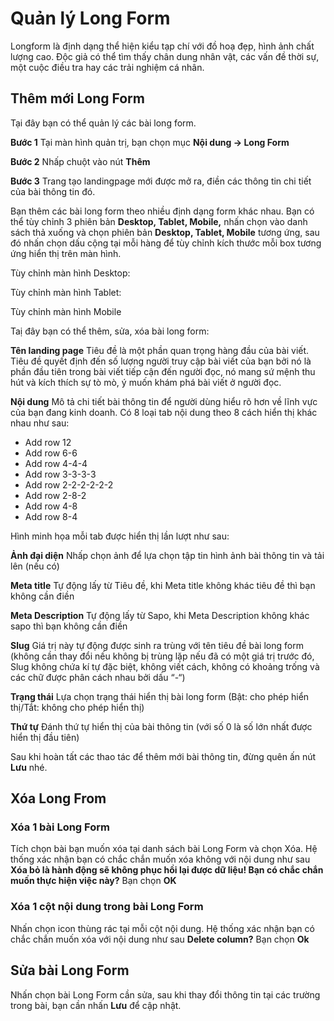 # Quản lý Long Form

Longform là định dạng thể hiện kiểu tạp chí với đồ hoạ đẹp, hình ảnh chất lượng cao. Độc giả có thể tìm thấy chân dung nhân vật, các vấn đề thời sự, một cuộc điều tra hay các trải nghiệm cá nhân.

## Thêm mới Long Form

Tại đây bạn có thể quản lý các bài long form.

**Bước 1** Tại màn hình quản trị, bạn chọn mục **Nội dung -> Long Form**

**Bước 2** Nhấp chuột vào nút **Thêm**

**Bước 3** Trang tạo landingpage mới được mở ra, điền các thông tin chi tiết của bài thông tin đó.

Bạn thêm các bài long form theo nhiều định dạng form khác nhau. Bạn có thể tùy chỉnh 3 phiên bản **Desktop, Tablet, Mobile,** nhấn chọn vào danh sách thả xuống và chọn phiên bản **Desktop, Tablet, Mobile** tương ứng, sau đó nhấn chọn dấu cộng tại mỗi hàng để tùy chỉnh kích thước mỗi box tương ứng hiển thị trên màn hình.

Tùy chỉnh màn hình Desktop:

Tùy chỉnh màn hình Tablet:

Tùy chỉnh màn hình Mobile

Taị đây bạn có thể thêm, sửa, xóa bài long form:

**Tên landing page** Tiêu đề là một phần quan trọng hàng đầu của bài viết. Tiêu đề quyết định đến số lượng người truy cập bài viết của bạn bởi nó là phần đầu tiên trong bài viết tiếp cận đến người đọc, nó mang sứ mệnh thu hút và kích thích sự tò mò, ý muốn khám phá bài viết ở người đọc.

**Nội dung** Mô tả chi tiết bài thông tin để người dùng hiểu rõ hơn về lĩnh vực của bạn đang kinh doanh. Có 8 loại tab nội dung theo 8 cách hiển thị khác nhau như sau:

- Add row 12
- Add row 6-6
- Add row 4-4-4
- Add row 3-3-3-3
- Add row 2-2-2-2-2-2
- Add row 2-8-2
- Add row 4-8
- Add row 8-4

Hình minh họa mỗi tab được hiển thị lần lượt như sau:

**Ảnh đại diện** Nhấp chọn ảnh để lựa chọn tập tin hình ảnh bài thông tin và tải lên (nếu có)

**Meta title** Tự động lấy từ Tiêu đề, khi Meta title không khác tiêu đề thì bạn không cần điền

**Meta Description** Tự động lấy từ Sapo, khi Meta Description không khác sapo thì bạn không cần điền

**Slug** Giá trị này tự động được sinh ra trùng với tên tiêu đề bài long form (không cần thay đổi nếu không bị trùng lặp nếu đã có một giá trị trước đó, Slug không chứa kí tự đặc biệt, không viết cách, không có khoảng trống và các chữ được phân cách nhau bởi dấu “-“)

**Trạng thái** Lựa chọn trạng thái hiển thị bài long form (Bật: cho phép hiển thị/Tắt: không cho phép hiển thị)

**Thứ tự** Đánh thứ tự hiển thị của bài thông tin (với số 0 là số lớn nhất được hiển thị đầu tiên)

Sau khi hoàn tất các thao tác để thêm mới bài thông tin, đừng quên ấn nút **Lưu** nhé.

## Xóa Long From

### Xóa 1 bài Long Form

Tích chọn bài bạn muốn xóa tại danh sách bài Long Form và chọn Xóa. Hệ thống xác nhận bạn có chắc chắn muốn xóa không với nội dung như sau **Xóa bỏ là hành động sẽ không phục hồi lại được dữ liệu! Bạn có chắc chắn muốn thực hiện việc này?** Bạn chọn **OK**

### Xóa 1 cột nội dung trong bài Long Form

Nhấn chọn icon thùng rác tại mỗi cột nội dung. Hệ thống xác nhận bạn có chắc chắn muốn xóa với nội dung như sau **Delete column?** Bạn chọn **Ok**

## Sửa bài Long Form

Nhấn chọn bài Long Form cần sửa, sau khi thay đổi thông tin tại các trường trong bài, bạn cần nhấn **Lưu** để cập nhật.